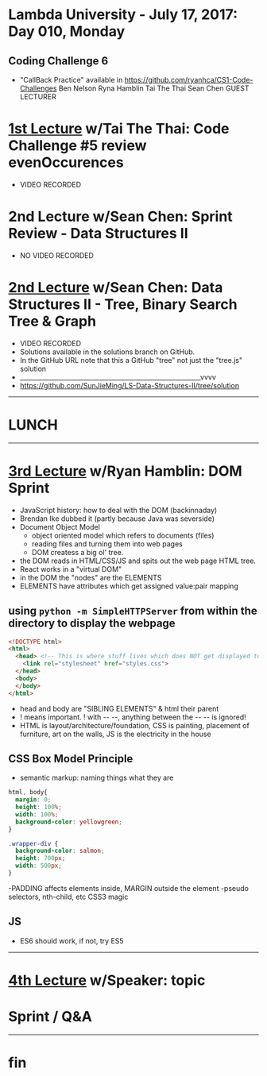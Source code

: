 # Lambda University - July 17, 2017: Day 010, Monday
## Coding Challenge 6
- "CallBack Practice" available in https://github.com/ryanhca/CS1-Code-Challenges
Ben Nelson
Ryna Hamblin
Tai The Thai
Sean Chen
GUEST LECTURER
# [1st Lecture](URL) w/Tai The Thai: Code Challenge #5 review evenOccurences
- VIDEO RECORDED
# 2nd Lecture w/Sean Chen: Sprint Review - Data Structures II
- NO VIDEO RECORDED
# [2nd Lecture](URL) w/Sean Chen: Data Structures II - Tree, Binary Search Tree & Graph
- VIDEO RECORDED
- Solutions available in the solutions branch on GitHub.
- In the GitHub URL note that this a GitHub "tree" not just the "tree.js" solution
- _________________________________________________________vvvv
- https://github.com/SunJieMing/LS-Data-Structures-II/tree/solution

***
# LUNCH
***

# [3rd Lecture](URL) w/Ryan Hamblin: DOM Sprint
- JavaScript history: how to deal with the DOM (backinnaday)
- Brendan Ike dubbed it (partly because Java was severside)
- Document Object Model
  - object oriented model which refers to documents (files)
  - reading files and turning them into web pages
  - DOM createss a big ol' tree.
- the DOM reads in HTML/CSS/JS and spits out the web page HTML tree.
- React works in a "virtual DOM"
- in the DOM the "nodes" are the ELEMENTS
- ELEMENTS have attributes which get assigned value:pair mapping
## using `python -m SimpleHTTPServer` from within the directory to display the webpage

```html
<!DOCTYPE html>
<html>
  <head> <!-- This is where stuff lives which does NOT get displayed to the user -->
    <link rel="stylesheet" href="styles.css">
  </head>
  <body>
  </body>
</html>
```

- head and body are "SIBLING ELEMENTS" & html their parent
- ! means important. ! with -- --, anything between the -- -- is ignored!
- HTML is layout/architecture/foundation, CSS is painting, placement of furniture, art on the walls, JS is the electricity in the house

## CSS Box Model Principle
- semantic markup: naming things what they are

```css
html, body{
  margin: 0;
  height: 100%;
  width: 100%;
  background-color: yellowgreen;
}

.wrapper-div {
  background-color: salmon;
  height: 700px;
  width: 500px;
}
```

-PADDING affects elements inside, MARGIN outside the element
-pseudo selectors, nth-child, etc CSS3 magic


## JS
- ES6 should work, if not, try ES5


***

# [4th Lecture](URL) w/Speaker: topic

# Sprint / Q&A

***

# fin

